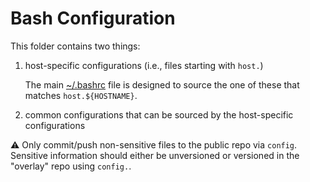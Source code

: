 # Bash Configuration

This folder contains two things:

1. host-specific configurations (i.e., files starting with `host.`)

    The main [~/.bashrc](../.bashrc) file  is designed to source the one of these that matches `host.${HOSTNAME}`.

1. common configurations that can be sourced by the host-specific configurations

⚠ Only commit/push non-sensitive files to the public repo via `config`.  Sensitive information should either be unversioned or versioned in the "overlay" repo using `config.`.
